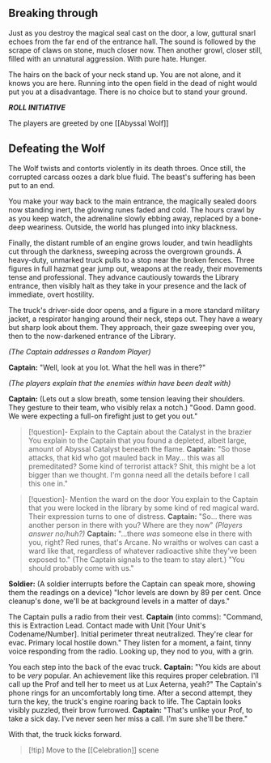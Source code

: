 ## Breaking through

Just as you destroy the magical seal cast on the door, a low, guttural snarl echoes from the far end of the entrance hall. The sound is followed by the scrape of claws on stone, much closer now. Then another growl, closer still, filled with an unnatural aggression. With pure hate. Hunger.

The hairs on the back of your neck stand up. You are not alone, and it knows you are here. Running into the open field in the dead of night would put you at a disadvantage. There is no choice but to stand your ground.

***ROLL INITIATIVE***

The players are greeted by one [[Abyssal Wolf]]

## Defeating the Wolf

The Wolf twists and contorts violently in its death throes. Once still, the corrupted carcass oozes a dark blue fluid. The beast's suffering has been put to an end.

You make your way back to the main entrance, the magically sealed doors now standing inert, the glowing runes faded and cold. The hours crawl by as you keep watch, the adrenaline slowly ebbing away, replaced by a bone-deep weariness. Outside, the world has plunged into inky blackness.

Finally, the distant rumble of an engine grows louder, and twin headlights cut through the darkness, sweeping across the overgrown grounds. A heavy-duty, unmarked truck pulls to a stop near the broken fences. Three figures in full hazmat gear jump out, weapons at the ready, their movements tense and professional. They advance cautiously towards the Library entrance, then visibly halt as they take in your presence and the lack of immediate, overt hostility.

The truck's driver-side door opens, and a figure in a more standard military jacket, a respirator hanging around their neck, steps out. They have a weary but sharp look about them. They approach, their gaze sweeping over you, then to the now-darkened entrance of the Library.

*(The Captain addresses a Random Player)*

**Captain:** "Well, look at you lot. What the hell was in there?"

*(The players explain that the enemies within have been dealt with)*

**Captain:** (Lets out a slow breath, some tension leaving their shoulders. They gesture to their team, who visibly relax a notch.) "Good. Damn good. We were expecting a full-on firefight just to get you out."

>[!question]- Explain to the Captain about the Catalyst in the brazier
>You explain to the Captain that you found a depleted, albeit large, amount of Abyssal Catalyst beneath the flame.
>**Captain:** "So those attacks, that kid who got mauled back in May... this was all premeditated? Some kind of terrorist attack? Shit, this might be a lot bigger than we thought. I'm gonna need all the details before I call this one in."

>[!question]- Mention the ward on the door 
>You explain to the Captain that you were locked in the library by some kind of red magical ward. Their expression turns to one of distress.
>**Captain:** "So... there was another person in there with you? Where are they now"
>*(Players answer no/huh?)*
>**Captain:** "...there *was* someone else in there with you, right? Red runes, that's Arcane. No wraiths or wolves can cast a ward like that, regardless of whatever radioactive shite they've been exposed to." (The Captain signals to the team to stay alert.) "You should probably come with us."

**Soldier:** (A soldier interrupts before the Captain can speak more, showing them the readings on a device) "Ichor levels are down by 89 per cent. Once cleanup's done, we'll be at background levels in a matter of days."

The Captain pulls a radio from their vest.
**Captain** (into comms): "Command, this is Extraction Lead. Contact made with Unit [Your Unit's Codename/Number]. Initial perimeter threat neutralized. They're clear for evac. Primary local hostile down."
They listen for a moment, a faint, tinny voice responding from the radio. Looking up, they nod to you, with a grin.

You each step into the back of the evac truck.
**Captain:** "You kids are about to be *very* popular. An achievement like this requires proper celebration. I'll call up the Prof and tell her to meet us at Lux Aeterna, yeah?"
The Captain's phone rings for an uncomfortably long time. After a second attempt, they turn the key, the truck's engine roaring back to life. The Captain looks visibly puzzled, their brow furrowed.
**Captain:** "That's unlike your Prof, to take a sick day. I've never seen her miss a call. I'm sure she'll be there."

With that, the truck kicks forward.

>[!tip] Move to the [[Celebration]] scene




